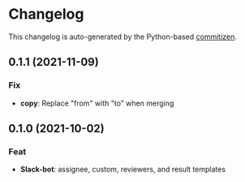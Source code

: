 # Changelog

This changelog is auto-generated by the Python-based
[commitizen](https://commitizen-tools.github.io/commitizen).

## 0.1.1 (2021-11-09)

### Fix

- **copy**: Replace "from" with "to" when merging

## 0.1.0 (2021-10-02)

### Feat

- **Slack-bot**: assignee, custom, reviewers, and result templates
